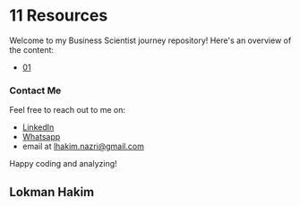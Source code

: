 # 11 Resources
Welcome to my Business Scientist journey repository! Here's an overview of the content:

- [01 ](https://github.com/lokmanTech/)
  


### Contact Me
Feel free to reach out to me on:

- [LinkedIn](https://www.linkedin.com/in/lhakimnazri/)
- [Whatsapp](https://wa.me/+60102115249)
- email at lhakim.nazri@gmail.com

Happy coding and analyzing!

## Lokman Hakim
